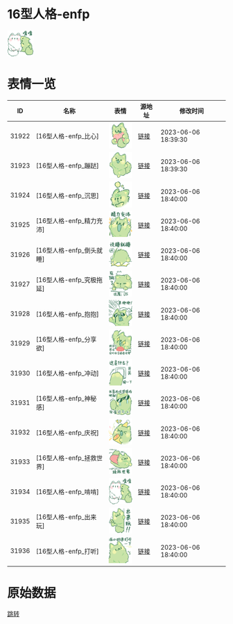 # 16型人格-enfp

<img src="./cover.png" height="60" alt="cover" />

# 表情一览

|ID|名称|表情|源地址|修改时间|
|----|----|----|----|----|
|31922|[16型人格-enfp_比心]|<img src="./pic/031922_%5B16型人格-enfp_比心%5D.png" height="60" alt="比心"/>|[链接](https://i0.hdslb.com/bfs/garb/7888905fb33adcffb1f78bc341b7add663821bbc.png)|2023-06-06 18:39:30|
|31923|[16型人格-enfp_蹦跶]|<img src="./pic/031923_%5B16型人格-enfp_蹦跶%5D.png" height="60" alt="蹦跶"/>|[链接](https://i0.hdslb.com/bfs/garb/d54c5a7b32be502801262b89e964c86fa3fd79bc.png)|2023-06-06 18:39:30|
|31924|[16型人格-enfp_沉思]|<img src="./pic/031924_%5B16型人格-enfp_沉思%5D.png" height="60" alt="沉思"/>|[链接](https://i0.hdslb.com/bfs/garb/183d27151c794f6e04bb59168b8fff6b15f6752c.png)|2023-06-06 18:40:00|
|31925|[16型人格-enfp_精力充沛]|<img src="./pic/031925_%5B16型人格-enfp_精力充沛%5D.png" height="60" alt="精力充沛"/>|[链接](https://i0.hdslb.com/bfs/garb/ea5f74716086b231f25800c55ace356cb011fceb.png)|2023-06-06 18:40:00|
|31926|[16型人格-enfp_倒头就睡]|<img src="./pic/031926_%5B16型人格-enfp_倒头就睡%5D.png" height="60" alt="倒头就睡"/>|[链接](https://i0.hdslb.com/bfs/garb/6e780a9efdafde77788f8a1307f517f71c27de26.png)|2023-06-06 18:40:00|
|31927|[16型人格-enfp_究极拖延]|<img src="./pic/031927_%5B16型人格-enfp_究极拖延%5D.png" height="60" alt="究极拖延"/>|[链接](https://i0.hdslb.com/bfs/garb/03ad63419493b58fc075b05e53e6e7abe4c6e270.png)|2023-06-06 18:40:00|
|31928|[16型人格-enfp_抱抱]|<img src="./pic/031928_%5B16型人格-enfp_抱抱%5D.png" height="60" alt="抱抱"/>|[链接](https://i0.hdslb.com/bfs/garb/9c24e5bf25434584b6edfd5a6fb13955122191bc.png)|2023-06-06 18:40:00|
|31929|[16型人格-enfp_分享欲]|<img src="./pic/031929_%5B16型人格-enfp_分享欲%5D.png" height="60" alt="分享欲"/>|[链接](https://i0.hdslb.com/bfs/garb/200ecf187c7b6af5398253a9702f0777207404c0.png)|2023-06-06 18:40:00|
|31930|[16型人格-enfp_冲动]|<img src="./pic/031930_%5B16型人格-enfp_冲动%5D.png" height="60" alt="冲动"/>|[链接](https://i0.hdslb.com/bfs/garb/71d0727511f06ff387c4907a3c47d20dbbd45153.png)|2023-06-06 18:40:00|
|31931|[16型人格-enfp_神秘感]|<img src="./pic/031931_%5B16型人格-enfp_神秘感%5D.png" height="60" alt="神秘感"/>|[链接](https://i0.hdslb.com/bfs/garb/03058aa1cfc2936a4cc036d5a0d9b95ea7fe474d.png)|2023-06-06 18:40:00|
|31932|[16型人格-enfp_庆祝]|<img src="./pic/031932_%5B16型人格-enfp_庆祝%5D.png" height="60" alt="庆祝"/>|[链接](https://i0.hdslb.com/bfs/garb/6e387026cb08b2b019b087ce0ca18ee7bfafe8e4.png)|2023-06-06 18:40:00|
|31933|[16型人格-enfp_拯救世界]|<img src="./pic/031933_%5B16型人格-enfp_拯救世界%5D.png" height="60" alt="拯救世界"/>|[链接](https://i0.hdslb.com/bfs/garb/7389b5b73e09c2464dc556b26143d3f8c8624005.png)|2023-06-06 18:40:00|
|31934|[16型人格-enfp_啃啃]|<img src="./pic/031934_%5B16型人格-enfp_啃啃%5D.png" height="60" alt="啃啃"/>|[链接](https://i0.hdslb.com/bfs/garb/f742d2669f4ca94bc193c2b04f6b3a0ce0fab2f4.png)|2023-06-06 18:40:00|
|31935|[16型人格-enfp_出来玩]|<img src="./pic/031935_%5B16型人格-enfp_出来玩%5D.png" height="60" alt="出来玩"/>|[链接](https://i0.hdslb.com/bfs/garb/e0ca87cb4ca2ac37418b4c4034b8f67d4d045535.png)|2023-06-06 18:40:00|
|31936|[16型人格-enfp_打听]|<img src="./pic/031936_%5B16型人格-enfp_打听%5D.png" height="60" alt="打听"/>|[链接](https://i0.hdslb.com/bfs/garb/7f3b93df45b8ea9fa8598adf28089f8aa5542ce3.png)|2023-06-06 18:40:00|

# 原始数据

[跳转](./raw.json)

